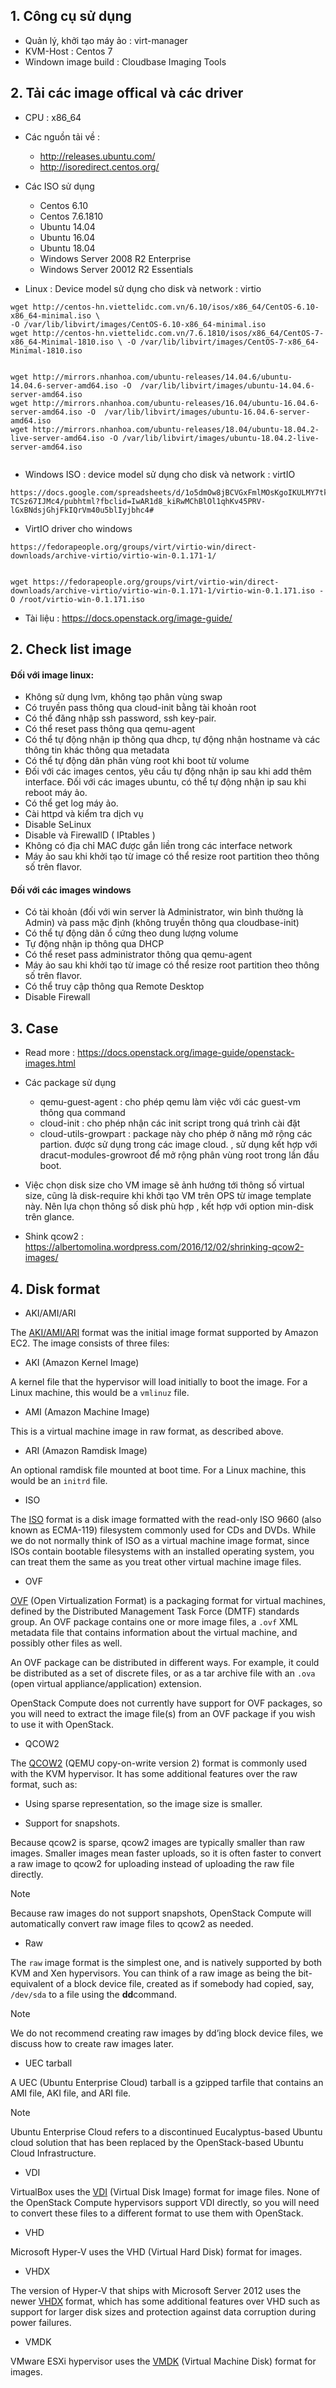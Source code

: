 

## 1. Công cụ sử dụng

- Quản lý, khởi tạo máy ảo : virt-manager
- KVM-Host : Centos 7 
- Windown image build :  Cloudbase Imaging Tools

## 2. Tải các image offical và các driver

- CPU : x86_64 

- Các nguồn tải về :
    - http://releases.ubuntu.com/
    - http://isoredirect.centos.org/


- Các ISO sử dụng
    - Centos 6.10
    - Centos 7.6.1810
    - Ubuntu 14.04
    - Ubuntu 16.04
    - Ubuntu 18.04
    - Windows Server 2008 R2 Enterprise
    - Windows Server 20012 R2 Essentials	


- Linux : Device model sử dụng cho disk và network : virtio

```
wget http://centos-hn.viettelidc.com.vn/6.10/isos/x86_64/CentOS-6.10-x86_64-minimal.iso \
-O /var/lib/libvirt/images/CentOS-6.10-x86_64-minimal.iso
wget http://centos-hn.viettelidc.com.vn/7.6.1810/isos/x86_64/CentOS-7-x86_64-Minimal-1810.iso \ -O /var/lib/libvirt/images/CentOS-7-x86_64-Minimal-1810.iso


wget http://mirrors.nhanhoa.com/ubuntu-releases/14.04.6/ubuntu-14.04.6-server-amd64.iso -O  /var/lib/libvirt/images/ubuntu-14.04.6-server-amd64.iso
wget http://mirrors.nhanhoa.com/ubuntu-releases/16.04/ubuntu-16.04.6-server-amd64.iso -O  /var/lib/libvirt/images/ubuntu-16.04.6-server-amd64.iso
wget http://mirrors.nhanhoa.com/ubuntu-releases/18.04/ubuntu-18.04.2-live-server-amd64.iso -O /var/lib/libvirt/images/ubuntu-18.04.2-live-server-amd64.iso


```


- Windows ISO : device model sử dụng cho disk và network : virtIO
```
https://docs.google.com/spreadsheets/d/1o5dmOw8jBCVGxFmlMOsKgoIKULMY7tk-TCSz67IJMc4/pubhtml?fbclid=IwAR1d8_kiRwMChBlOl1qhKv45PRV-lGxBNdsjGhjFkIQrVm40u5blIyjbhc4#
```



- VirtIO driver cho windows
```
https://fedorapeople.org/groups/virt/virtio-win/direct-downloads/archive-virtio/virtio-win-0.1.171-1/


wget https://fedorapeople.org/groups/virt/virtio-win/direct-downloads/archive-virtio/virtio-win-0.1.171-1/virtio-win-0.1.171.iso -O /root/virtio-win-0.1.171.iso 

```

- Tài liệu : https://docs.openstack.org/image-guide/

## 2. Check list image

####  Đối với image linux:

+ Không sử dụng lvm, không tạo phân vùng swap
+ Có truyền pass thông qua cloud-init bằng tài khoản root
+ Có thể đăng nhập ssh password, ssh key-pair. 
+ Có thể reset pass thông qua qemu-agent
+ Có thể tự động nhận ip thông qua dhcp, tự động nhận hostname và các thông tin khác thông qua metadata
+ Có thể tự động dãn phân vùng root khi boot từ volume
+ Đối với các images centos, yêu cầu tự động nhận ip sau khi add thêm interface. Đối với các images ubuntu, có thể tự động nhận ip sau khi reboot máy ảo.
+ Có thể get log máy ảo. 
+ Cài httpd và kiểm tra dịch vụ
+ Disable SeLinux
+ Disable và FirewallD ( IPtables )
+ Không có địa chỉ MAC được gắn liền trong các interface network
+ Máy ảo sau khi khởi tạo từ image có thể resize root partition theo thông số trên flavor. 

#### Đối với các images windows

+ Có tài khoản (đối với win server là Administrator, win bình thường là Admin) và pass mặc định (không truyền thông qua cloudbase-init)
+ Có thể tự động dãn ổ cứng theo dung lượng volume
+ Tự động nhận ip thông qua DHCP 
+ Có thể reset pass administrator thông qua qemu-agent
+ Máy ảo sau khi khởi tạo từ image có thể resize root partition theo thông số trên flavor. 
+ Có thể truy cập thông qua Remote Desktop
+ Disable Firewall

## 3. Case 

- Read more : https://docs.openstack.org/image-guide/openstack-images.html


- Các package sử dụng
    - qemu-guest-agent : cho phép qemu làm việc với các guest-vm thông qua command
    - cloud-init : cho phép nhận các init script trong quá trình cài đặt 
    -  cloud-utils-growpart : package này cho phép ở năng mở rộng các partion. được sử dụng trong các image cloud. , sử dụng kết hợp với dracut-modules-growroot để mở rộng phân vùng root trong lần đầu boot. 


- Việc chọn disk size cho VM image  sẽ ảnh hướng tới thông số virtual size, cũng là disk-require khi khởi tạo VM trên OPS từ image template này. Nên lựa chọn thông số disk phù hợp , kết hợp với option min-disk trên glance. 


- Shink qcow2 : https://albertomolina.wordpress.com/2016/12/02/shrinking-qcow2-images/

## 4. Disk format

- AKI/AMI/ARI

The  [AKI/AMI/ARI](http://docs.aws.amazon.com/AWSEC2/latest/UserGuide/AMIs.html)  format was the initial image format supported by Amazon EC2. The image consists of three files:

- AKI (Amazon Kernel Image)

A kernel file that the hypervisor will load initially to boot the image. For a Linux machine, this would be a  `vmlinuz`  file.

- AMI (Amazon Machine Image)

This is a virtual machine image in raw format, as described above.

- ARI (Amazon Ramdisk Image)

An optional ramdisk file mounted at boot time. For a Linux machine, this would be an  `initrd`  file.

- ISO

The  [ISO](http://www.ecma-international.org/publications/standards/Ecma-119.htm)  format is a disk image formatted with the read-only ISO 9660 (also known as ECMA-119) filesystem commonly used for CDs and DVDs. While we do not normally think of ISO as a virtual machine image format, since ISOs contain bootable filesystems with an installed operating system, you can treat them the same as you treat other virtual machine image files.

- OVF

[OVF](http://dmtf.org/sites/default/files/OVF_Overview_Document_2010.pdf)  (Open Virtualization Format) is a packaging format for virtual machines, defined by the Distributed Management Task Force (DMTF) standards group. An OVF package contains one or more image files, a  `.ovf`  XML metadata file that contains information about the virtual machine, and possibly other files as well.

An OVF package can be distributed in different ways. For example, it could be distributed as a set of discrete files, or as a tar archive file with an  `.ova`  (open virtual appliance/application) extension.

OpenStack Compute does not currently have support for OVF packages, so you will need to extract the image file(s) from an OVF package if you wish to use it with OpenStack.

- QCOW2

The  [QCOW2](http://en.wikibooks.org/wiki/QEMU/Images)  (QEMU copy-on-write version 2) format is commonly used with the KVM hypervisor. It has some additional features over the raw format, such as:

-   Using sparse representation, so the image size is smaller.
    
-   Support for snapshots.
    

Because qcow2 is sparse, qcow2 images are typically smaller than raw images. Smaller images mean faster uploads, so it is often faster to convert a raw image to qcow2 for uploading instead of uploading the raw file directly.

Note

Because raw images do not support snapshots, OpenStack Compute will automatically convert raw image files to qcow2 as needed.

- Raw

The  `raw`  image format is the simplest one, and is natively supported by both KVM and Xen hypervisors. You can think of a raw image as being the bit-equivalent of a block device file, created as if somebody had copied, say,  `/dev/sda`  to a file using the  **dd**command.

Note

We do not recommend creating raw images by dd’ing block device files, we discuss how to create raw images later.

- UEC tarball

A UEC (Ubuntu Enterprise Cloud) tarball is a gzipped tarfile that contains an AMI file, AKI file, and ARI file.

Note

Ubuntu Enterprise Cloud refers to a discontinued Eucalyptus-based Ubuntu cloud solution that has been replaced by the OpenStack-based Ubuntu Cloud Infrastructure.

- VDI

VirtualBox uses the  [VDI](https://forums.virtualbox.org/viewtopic.php?t=8046)  (Virtual Disk Image) format for image files. None of the OpenStack Compute hypervisors support VDI directly, so you will need to convert these files to a different format to use them with OpenStack.

- VHD

Microsoft Hyper-V uses the VHD (Virtual Hard Disk) format for images.

- VHDX

The version of Hyper-V that ships with Microsoft Server 2012 uses the newer  [VHDX](http://technet.microsoft.com/en-us/library/hh831446.aspx)  format, which has some additional features over VHD such as support for larger disk sizes and protection against data corruption during power failures.

- VMDK

VMware ESXi hypervisor uses the  [VMDK](https://developercenter.vmware.com/web/sdk/60/vddk)  (Virtual Machine Disk) format for images.                 
